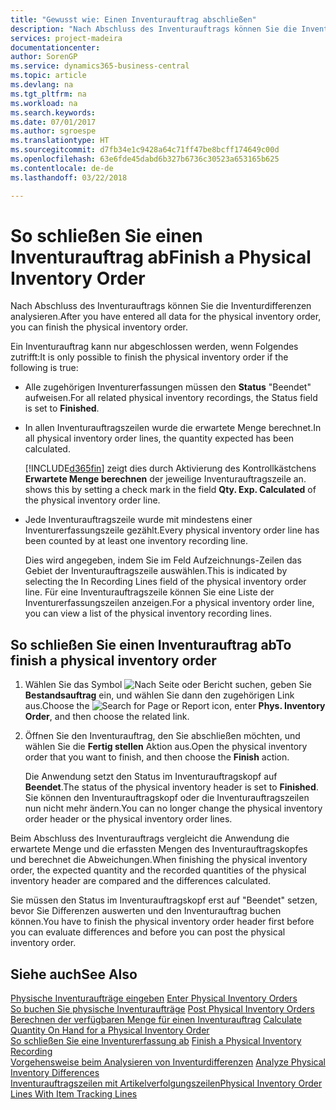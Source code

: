 ```yaml
---
title: "Gewusst wie: Einen Inventurauftrag abschließen"
description: "Nach Abschluss des Inventurauftrags können Sie die Inventurdifferenzen analysieren."
services: project-madeira
documentationcenter: 
author: SorenGP
ms.service: dynamics365-business-central
ms.topic: article
ms.devlang: na
ms.tgt_pltfrm: na
ms.workload: na
ms.search.keywords: 
ms.date: 07/01/2017
ms.author: sgroespe
ms.translationtype: HT
ms.sourcegitcommit: d7fb34e1c9428a64c71ff47be8bcff174649c00d
ms.openlocfilehash: 63e6fde45dabd6b327b6736c30523a653165b625
ms.contentlocale: de-de
ms.lasthandoff: 03/22/2018

---
```

# <a name="finish-a-physical-inventory-order"></a><span data-ttu-id="9f7bc-103">So schließen Sie einen Inventurauftrag ab</span><span class="sxs-lookup"><span data-stu-id="9f7bc-103">Finish a Physical Inventory Order</span></span>
<span data-ttu-id="9f7bc-104">Nach Abschluss des Inventurauftrags können Sie die Inventurdifferenzen analysieren.</span><span class="sxs-lookup"><span data-stu-id="9f7bc-104">After you have entered all data for the physical inventory order, you can finish the physical inventory order.</span></span>  

<span data-ttu-id="9f7bc-105">Ein Inventurauftrag kann nur abgeschlossen werden, wenn Folgendes zutrifft:</span><span class="sxs-lookup"><span data-stu-id="9f7bc-105">It is only possible to finish the physical inventory order if the following is true:</span></span>  

- <span data-ttu-id="9f7bc-106">Alle zugehörigen Inventurerfassungen müssen den **Status** "Beendet" aufweisen.</span><span class="sxs-lookup"><span data-stu-id="9f7bc-106">For all related physical inventory recordings, the Status field is set to **Finished**.</span></span>  
- <span data-ttu-id="9f7bc-107">In allen Inventurauftragszeilen wurde die erwartete Menge berechnet.</span><span class="sxs-lookup"><span data-stu-id="9f7bc-107">In all physical inventory order lines, the quantity expected has been calculated.</span></span>  

    [!INCLUDE[d365fin](../../includes/d365fin_md.md)]<span data-ttu-id="9f7bc-108"> zeigt dies durch Aktivierung des Kontrollkästchens **Erwartete Menge berechnen** der  jeweilige Inventurauftragszeile an.</span><span class="sxs-lookup"><span data-stu-id="9f7bc-108"> shows this by setting a check mark in the field **Qty. Exp. Calculated** of the physical inventory order line.</span></span>  

- <span data-ttu-id="9f7bc-109">Jede Inventurauftragszeile wurde mit mindestens einer Inventurerfassungszeile gezählt.</span><span class="sxs-lookup"><span data-stu-id="9f7bc-109">Every physical inventory order line has been counted by at least one inventory recording line.</span></span>  

    <span data-ttu-id="9f7bc-110">Dies wird angegeben, indem Sie im Feld Aufzeichnungs-Zeilen das Gebiet der Inventurauftragszeile auswählen.</span><span class="sxs-lookup"><span data-stu-id="9f7bc-110">This is indicated by selecting the In Recording Lines field of the physical inventory order line.</span></span> <span data-ttu-id="9f7bc-111">Für eine Inventurauftragszeile können Sie eine Liste der Inventurerfassungszeilen anzeigen.</span><span class="sxs-lookup"><span data-stu-id="9f7bc-111">For a physical inventory order line, you can view a list of the physical inventory recording lines.</span></span>  

## <a name="to-finish-a-physical-inventory-order"></a><span data-ttu-id="9f7bc-112">So schließen Sie einen Inventurauftrag ab</span><span class="sxs-lookup"><span data-stu-id="9f7bc-112">To finish a physical inventory order</span></span>  

1.  <span data-ttu-id="9f7bc-113">Wählen Sie das Symbol ![Nach Seite oder Bericht suchen](../../media/ui-search/search_small.png "Symbol „Nach Seite oder Bericht suchen”"), geben Sie **Bestandsauftrag** ein, und wählen Sie dann den zugehörigen Link aus.</span><span class="sxs-lookup"><span data-stu-id="9f7bc-113">Choose the ![Search for Page or Report](../../media/ui-search/search_small.png "Search for Page or Report icon") icon, enter **Phys. Inventory Order**, and then choose the related link.</span></span>  
2.  <span data-ttu-id="9f7bc-114">Öffnen Sie den Inventurauftrag, den Sie abschließen möchten, und wählen Sie die **Fertig stellen** Aktion aus.</span><span class="sxs-lookup"><span data-stu-id="9f7bc-114">Open the physical inventory order that you want to finish, and then choose the **Finish** action.</span></span>  

    <span data-ttu-id="9f7bc-115">Die Anwendung setzt den Status im Inventurauftragskopf auf **Beendet**.</span><span class="sxs-lookup"><span data-stu-id="9f7bc-115">The status of the physical inventory header is set to **Finished**.</span></span> <span data-ttu-id="9f7bc-116">Sie können den Inventurauftragskopf oder die Inventurauftragszeilen nun nicht mehr ändern.</span><span class="sxs-lookup"><span data-stu-id="9f7bc-116">You can no longer change the physical inventory order header or the physical inventory order lines.</span></span>  

<span data-ttu-id="9f7bc-117">Beim Abschluss des Inventurauftrags vergleicht die Anwendung die erwartete Menge und die erfassten Mengen des Inventurauftragskopfes und berechnet die Abweichungen.</span><span class="sxs-lookup"><span data-stu-id="9f7bc-117">When finishing the physical inventory order, the expected quantity and the recorded quantities of the physical inventory header are compared and the differences calculated.</span></span>  

<span data-ttu-id="9f7bc-118">Sie müssen den Status im Inventurauftragskopf erst auf "Beendet" setzen, bevor Sie Differenzen auswerten und den Inventurauftrag buchen können.</span><span class="sxs-lookup"><span data-stu-id="9f7bc-118">You have to finish the physical inventory order header first before you can evaluate differences and before you can post the physical inventory order.</span></span>  

## <a name="see-also"></a><span data-ttu-id="9f7bc-119">Siehe auch</span><span class="sxs-lookup"><span data-stu-id="9f7bc-119">See Also</span></span>  
 <span data-ttu-id="9f7bc-120">[Physische Inventuraufträge eingeben](how-to-enter-physical-inventory-orders.md) </span><span class="sxs-lookup"><span data-stu-id="9f7bc-120">[Enter Physical Inventory Orders](how-to-enter-physical-inventory-orders.md) </span></span>  
 <span data-ttu-id="9f7bc-121">[So buchen Sie physische Inventuraufträge](how-to-post-physical-inventory-orders.md) </span><span class="sxs-lookup"><span data-stu-id="9f7bc-121">[Post Physical Inventory Orders](how-to-post-physical-inventory-orders.md) </span></span>  
 <span data-ttu-id="9f7bc-122">[Berechnen der verfügbaren Menge für einen Inventurauftrag](how-to-calculate-quantity-on-hand-for-a-physical-inventory-order.md) </span><span class="sxs-lookup"><span data-stu-id="9f7bc-122">[Calculate Quantity On Hand for a Physical Inventory Order](how-to-calculate-quantity-on-hand-for-a-physical-inventory-order.md) </span></span>  
 <span data-ttu-id="9f7bc-123">[So schließen Sie eine Inventurerfassung ab](how-to-finish-a-physical-inventory-recording.md) </span><span class="sxs-lookup"><span data-stu-id="9f7bc-123">[Finish a Physical Inventory Recording](how-to-finish-a-physical-inventory-recording.md) </span></span>  
 <span data-ttu-id="9f7bc-124">[Vorgehensweise beim Analysieren von Inventurdifferenzen](how-to-analyze-physical-inventory-differences.md) </span><span class="sxs-lookup"><span data-stu-id="9f7bc-124">[Analyze Physical Inventory Differences](how-to-analyze-physical-inventory-differences.md) </span></span>  
 [<span data-ttu-id="9f7bc-125">Inventurauftragszeilen mit Artikelverfolgungszeilen</span><span class="sxs-lookup"><span data-stu-id="9f7bc-125">Physical Inventory Order Lines With Item Tracking Lines</span></span>](physical-inventory-order-lines-with-item-tracking-lines.md)

